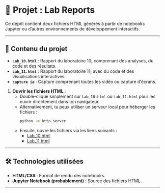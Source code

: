 # 📌 **Projet : Lab Reports**

Ce dépôt contient deux fichiers HTML générés à partir de notebooks Jupyter ou d’autres environnements de développement interactifs.

---

## 📂 **Contenu du projet**

- **`Lab_10.html`** : Rapport du laboratoire 10, comprenant des analyses, du code et des résultats.
- **`Lab_11.html`** : Rapport du laboratoire 11, avec du code et des visualisations interactives.
- **`capture ia`** : Capture comprenant toutes les vidéo ou capture d'écrans.



1. **Ouvrir les fichiers HTML :**
   - Double-clique simplement sur `Lab_10.html` ou `Lab_11.html` pour les ouvrir directement dans ton navigateur.
   - Alternativement, tu peux utiliser un serveur local pour héberger les fichiers :
     ```bash
     python -m http.server
     ```
   - Ensuite, ouvre les fichiers via les liens suivants :
     - [Lab_10.html](http://localhost:8000/Lab_10.html)
     - [Lab_11.html](http://localhost:8000/Lab_11.html)

---

## 🛠 **Technologies utilisées**

- **HTML/CSS** : Format de rendu des notebooks.
- **Jupyter Notebook (probablement)** : Source des fichiers HTML.

---


